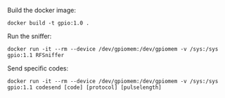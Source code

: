 
Build the docker image:

```
docker build -t gpio:1.0 .
```

Run the sniffer:

```
docker run -it --rm --device /dev/gpiomem:/dev/gpiomem -v /sys:/sys gpio:1.1 RFSniffer
```


Send specific codes:

```
docker run -it --rm --device /dev/gpiomem:/dev/gpiomem -v /sys:/sys gpio:1.1 codesend [code] [protocol] [pulselength]
```

